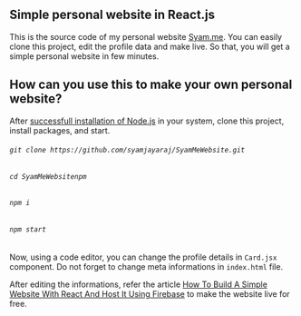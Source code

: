 ## Simple personal website in React.js

This is the source code of my personal website [Syam.me](https://syam.me). You can easily clone this project, edit the profile data and make live. So that, you will get a simple personal website in few minutes.

## How can you use this to make your own personal website?

After [successfull installation of Node.js](https://nodejs.org/en/download/) in your system, clone this project, install packages, and start.

###### `git clone https://github.com/syamjayaraj/SyamMeWebsite.git`
###### `cd SyamMeWebsitenpm`
###### `npm i`
###### `npm start`


Now, using a code editor, you can change the profile details in `Card.jsx` component. Do not forget to change meta informations in `index.html` file.

After editing the informations, refer the article [How To Build A Simple Website With React And Host It Using Firebase](https://www.techomoro.com/how-to-build-a-simple-website-with-react-and-host-it-using-firebase/) to make the website live for free.
